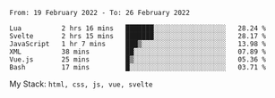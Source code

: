 <!--START_SECTION:waka-->

```text
From: 19 February 2022 - To: 26 February 2022

Lua          2 hrs 16 mins   ███████░░░░░░░░░░░░░░░░░░   28.24 %
Svelte       2 hrs 15 mins   ███████░░░░░░░░░░░░░░░░░░   28.17 %
JavaScript   1 hr 7 mins     ███▒░░░░░░░░░░░░░░░░░░░░░   13.98 %
XML          38 mins         ██░░░░░░░░░░░░░░░░░░░░░░░   07.89 %
Vue.js       25 mins         █▒░░░░░░░░░░░░░░░░░░░░░░░   05.36 %
Bash         17 mins         █░░░░░░░░░░░░░░░░░░░░░░░░   03.71 %
```

<!--END_SECTION:waka-->
My Stack: `html, css, js, vue, svelte`
